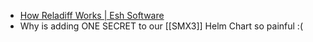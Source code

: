 - [How Reladiff Works | Esh Software](https://eshsoft.com/blog/how-reladiff-works)
- Why is adding ONE SECRET to our [[SMX3]] Helm Chart so painful :(